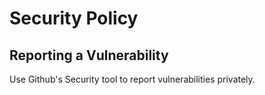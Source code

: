 # Security Policy

## Reporting a Vulnerability

Use Github's Security tool to report vulnerabilities privately.
